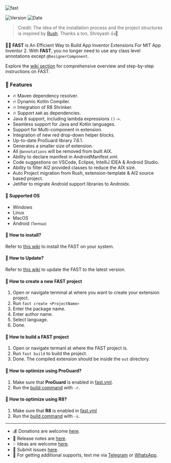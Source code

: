 ![fast](https://github.com/user-attachments/assets/1af854f5-fdb8-493a-8f07-be58ed8c2af3)

![Version](https://img.shields.io/badge/Latest_Version-2.2.0-blue?labelColor=orange) ![Date](https://img.shields.io/badge/-05.01.25.20.51-gold?logoColor=yellow)

> Credit: The idea of the installation process and the project structures is inspired by [Rush](https://github.com/shreyashsaitwal/rush-cli/tree/main). Thanks a ton, Shreyash 👍🎁

🏃‍♂️ **FAST** is An Efficient Way to Build App Inventor Extensions For MIT App Inventor 2. With **FAST**, you no longer need to use any class level annotations except `@DesignerComponent`.

Explore the [wiki section](https://github.com/jewelshkjony/fast-cli/wiki) for comprehensive overview and step-by-step instructions on FAST.

### 🌟 Features
- 🔥 Maven dependency resolver.
- 🔥 Dynamic Kotlin Compiler.
- 🔥 Integration of R8 Shrinker.
- 🔥 Support `AAR` as dependencies.
- Java 8 support, including lambda expressions `()->`.
- Seamless support for Java and Kotlin languages.
- Support for Multi-component in extension.
- Integration of new red drop-down helper blocks.
- Up-to-date ProGuard library 7.6.1.
- Generates a smaller size of extension.
- All `@annotations` will be removed from built AIX.
- Ability to declare manifest in AndroidManifest.xml.
- Code suggestions on VSCode, Eclipse, IntelliJ IDEA & Android Studio.
- Ability to filter AI2 provided classes to reduce the AIX size.
- Auto Project migration from Rush, extension-template & AI2 source based project.
- Jetifier to migrate Android support libraries to Androidx.

#### 🤝 Supported OS
- Windows
- Linux
- MacOS
- Android <small>(Termux)</small>

#### 🤔 How to install?
Refer to [this wiki](https://github.com/jewelshkjony/fast-cli/wiki/Installation) to  install the FAST on your system.

#### 🤔 How to Update?
Refer to [this wiki](https://github.com/jewelshkjony/fast-cli/wiki/Upgradation) to update the FAST to the latest version.

#### 🤔 How to create a new FAST project
1. Open or navigate terminal at where you want to create your extension project.
2. Run `fast create <ProjectName>`
3. Enter the package name.
4. Enter author name.
5. Select language.
6. Done.

#### 🤔 How to build a FAST project
1. Open or navigate termanl at where the FAST project is.
2. Run `fast build` to build the project.
3. Done. The compiled extension should be inside the `out` directory.

#### 🤔 How to optimize using ProGuard?
1. Make sure that **ProGuard** is enabled in [fast.yml](https://github.com/jewelshkjony/fast-cli/wiki/Config%E2%80%90File%E2%80%90(fast.yml)).
2. Run the [build command](https://github.com/jewelshkjony/fast-cli/wiki/Build%E2%80%90Command) with `-r`.

#### 🤔 How to optimize using R8?
1. Make sure that **R8** is enabled in [fast.yml](https://github.com/jewelshkjony/fast-cli/wiki/Config%E2%80%90File%E2%80%90(fast.yml))
2. Run the [build command](https://github.com/jewelshkjony/fast-cli/wiki/Build%E2%80%90Command) with `-s`.
* **

* 💰 Donations are welcome [here](https://buymeacoffee.com/jewelshkjony).
* 📝 Release notes are [here](https://github.com/jewelshkjony/fast-cli/blob/main/ReleaseNotes.md).
* 💡 Ideas are welcome [here](https://github.com/jewelshkjony/fast-cli/discussions).
* 🐛 Submit issues [here](https://github.com/jewelshkjony/fast-cli/issues).
* 🤝 For getting additional supports, text me via [Telegram](https://t.me/jewelshkjony) or [WhatsApp](https://wa.me/8801775668913).
